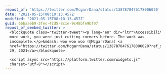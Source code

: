 ```yaml
---
repost_of: 'https://twitter.com/McgarrDana/status/1387870476178006020'
date: '2021-05-15T08:10:13.457Z'
modified: '2021-05-15T08:10:13.457Z'
guid: 6bbaaeb9-3fec-42d5-8c1e-9c48bfe9bf97
repost_of_oembed_twitter: >
  <blockquote class="twitter-tweet"><p lang="en" dir="ltr">Accessibility isn’t
  more work, you were just cutting corners before. The work was
  incomplete.</p>&mdash; woo woo woo (@McgarrDana) <a
  href="https://twitter.com/McgarrDana/status/1387870476178006020?ref_src=twsrc%5Etfw">April
  29, 2021</a></blockquote>

  <script async src="https://platform.twitter.com/widgets.js"
  charset="utf-8"></script>
---
```

 
